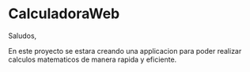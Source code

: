 # CalculadoraWeb

Saludos,

En este proyecto se estara creando una applicacion para poder realizar calculos matematicos de manera rapida y eficiente.
